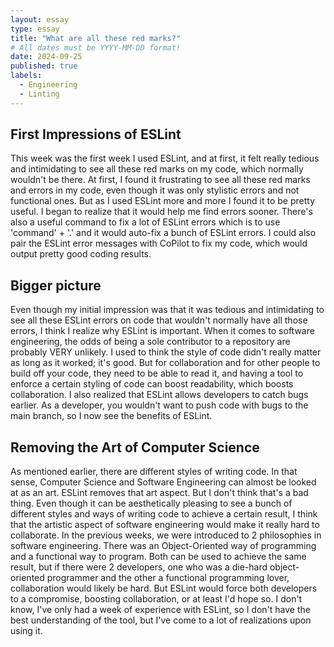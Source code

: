 ```yaml
---
layout: essay
type: essay
title: "What are all these red marks?"
# All dates must be YYYY-MM-DD format!
date: 2024-09-25
published: true
labels:
  - Engineering
  - Linting
---
```


## First Impressions of ESLint
This week was the first week I used ESLint, and at first, it felt really tedious and intimidating to see all these red marks on my code, which normally wouldn't be there. At first, I found it frustrating to see all these red marks and errors in my code, even though it was only stylistic errors and not functional ones. But as I used ESLint more and more I found it to be pretty useful. I began to realize that it would help me find errors sooner. There's also a useful command to fix a lot of ESLint errors which is to use 'command' + '.' and it would auto-fix a bunch of ESLint errors. I could also pair the ESLint error messages with CoPilot to fix my code, which would output pretty good coding results. 

## Bigger picture 
Even though my initial impression was that it was tedious and intimidating to see all these ESLint errors on code that wouldn't normally have all those errors, I think I realize why ESLint is important. When it comes to software engineering, the odds of being a sole contributor to a repository are probably VERY unlikely. I used to think the style of code didn't really matter as long as it worked; it's good. But for collaboration and for other people to build off your code, they need to be able to read it, and having a tool to enforce a certain styling of code can boost readability, which boosts collaboration. I also realized that ESLint allows developers to catch bugs earlier. As a developer, you wouldn't want to push code with bugs to the main branch, so I now see the benefits of ESLint. 

## Removing the Art of Computer Science
As mentioned earlier, there are different styles of writing code. In that sense, Computer Science and Software Engineering can almost be looked at as an art. ESLint removes that art aspect. But I don't think that's a bad thing. Even though it can be aesthetically pleasing to see a bunch of different styles and ways of writing code to achieve a certain result, I think that the artistic aspect of software engineering would make it really hard to collaborate. In the previous weeks, we were introduced to 2 philosophies in software engineering. There was an Object-Oriented way of programming and a functional way to program. Both can be used to achieve the same result, but if there were 2 developers, one who was a die-hard object-oriented programmer and the other a functional programming lover, collaboration would likely be hard. But ESLint would force both developers to a compromise, boosting collaboration, or at least I'd hope so. I don't know, I've only had a week of experience with ESLint, so I don't have the best understanding of the tool, but I've come to a lot of realizations upon using it. 







